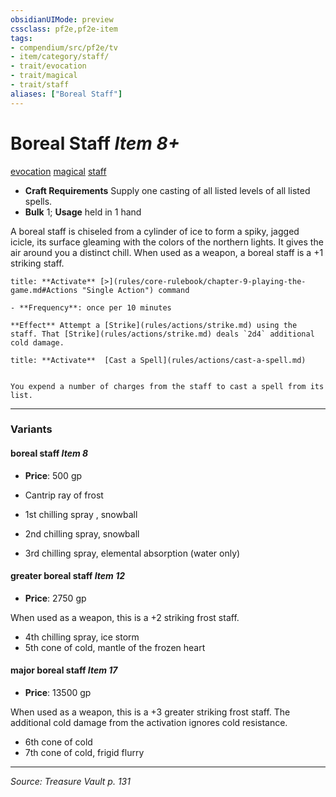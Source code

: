 ```yaml
---
obsidianUIMode: preview
cssclass: pf2e,pf2e-item
tags:
- compendium/src/pf2e/tv
- item/category/staff/
- trait/evocation
- trait/magical
- trait/staff
aliases: ["Boreal Staff"]
---
```

# Boreal Staff *Item 8+*  
[evocation](evocation.md "Evocation School Trait")  [magical](magical.md "Magical Item Trait")  [staff](Reference/Rules/Traits/staff.md "Staff Item Trait")  

- **Craft Requirements** Supply one casting of all listed levels of all listed spells.
- **Bulk** 1; **Usage** held in 1 hand

A boreal staff is chiseled from a cylinder of ice to form a spiky, jagged icicle, its surface gleaming with the colors of the northern lights. It gives the air around you a distinct chill. When used as a weapon, a boreal staff is a +1 striking staff.

```ad-embed-ability
title: **Activate** [>](rules/core-rulebook/chapter-9-playing-the-game.md#Actions "Single Action") command

- **Frequency**: once per 10 minutes

**Effect** Attempt a [Strike](rules/actions/strike.md) using the staff. That [Strike](rules/actions/strike.md) deals `2d4` additional cold damage.
```

```ad-embed-ability
title: **Activate**  [Cast a Spell](rules/actions/cast-a-spell.md)


You expend a number of charges from the staff to cast a spell from its list.
```

---

### Variants

#### boreal staff *Item 8*

- **Price**: 500 gp

- Cantrip ray of frost
- 1st chilling spray , snowball
- 2nd chilling spray, snowball
- 3rd chilling spray, elemental absorption (water only)

#### greater boreal staff *Item 12*

- **Price**: 2750 gp

When used as a weapon, this is a +2 striking frost staff.

- 4th chilling spray, ice storm
- 5th cone of cold, mantle of the frozen heart

#### major boreal staff *Item 17*

- **Price**: 13500 gp

When used as a weapon, this is a +3 greater striking frost staff. The additional cold damage from the activation ignores cold resistance.

- 6th cone of cold
- 7th cone of cold, frigid flurry

---
*Source: Treasure Vault p. 131*